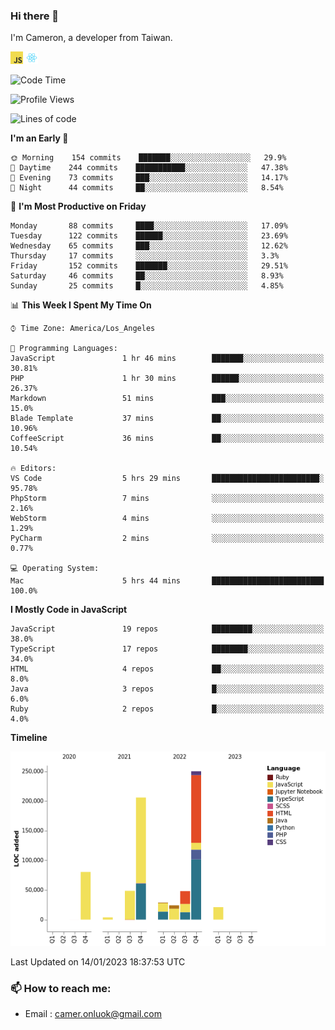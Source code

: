 ### Hi there 👋

I'm Cameron, a developer from Taiwan.


<code><img height="20" src="https://raw.githubusercontent.com/github/explore/80688e429a7d4ef2fca1e82350fe8e3517d3494d/topics/javascript/javascript.png"></code>
<code><img height="20" src="https://raw.githubusercontent.com/github/explore/80688e429a7d4ef2fca1e82350fe8e3517d3494d/topics/react/react.png"></code>



<!--START_SECTION:waka-->
![Code Time](http://img.shields.io/badge/Code%20Time-710%20hrs%2015%20mins-blue)

![Profile Views](http://img.shields.io/badge/Profile%20Views-0-blue)

![Lines of code](https://img.shields.io/badge/From%20Hello%20World%20I%27ve%20Written-710%20Thousand%20lines%20of%20code-blue)

**I'm an Early 🐤** 

```text
🌞 Morning    154 commits    ███████░░░░░░░░░░░░░░░░░░   29.9% 
🌆 Daytime    244 commits    ███████████░░░░░░░░░░░░░░   47.38% 
🌃 Evening    73 commits     ███░░░░░░░░░░░░░░░░░░░░░░   14.17% 
🌙 Night      44 commits     ██░░░░░░░░░░░░░░░░░░░░░░░   8.54%

```
📅 **I'm Most Productive on Friday** 

```text
Monday       88 commits     ████░░░░░░░░░░░░░░░░░░░░░   17.09% 
Tuesday      122 commits    ██████░░░░░░░░░░░░░░░░░░░   23.69% 
Wednesday    65 commits     ███░░░░░░░░░░░░░░░░░░░░░░   12.62% 
Thursday     17 commits     ░░░░░░░░░░░░░░░░░░░░░░░░░   3.3% 
Friday       152 commits    ███████░░░░░░░░░░░░░░░░░░   29.51% 
Saturday     46 commits     ██░░░░░░░░░░░░░░░░░░░░░░░   8.93% 
Sunday       25 commits     █░░░░░░░░░░░░░░░░░░░░░░░░   4.85%

```


📊 **This Week I Spent My Time On** 

```text
⌚︎ Time Zone: America/Los_Angeles

💬 Programming Languages: 
JavaScript               1 hr 46 mins        ███████░░░░░░░░░░░░░░░░░░   30.81% 
PHP                      1 hr 30 mins        ██████░░░░░░░░░░░░░░░░░░░   26.37% 
Markdown                 51 mins             ███░░░░░░░░░░░░░░░░░░░░░░   15.0% 
Blade Template           37 mins             ██░░░░░░░░░░░░░░░░░░░░░░░   10.96% 
CoffeeScript             36 mins             ██░░░░░░░░░░░░░░░░░░░░░░░   10.54%

🔥 Editors: 
VS Code                  5 hrs 29 mins       ████████████████████████░   95.78% 
PhpStorm                 7 mins              ░░░░░░░░░░░░░░░░░░░░░░░░░   2.16% 
WebStorm                 4 mins              ░░░░░░░░░░░░░░░░░░░░░░░░░   1.29% 
PyCharm                  2 mins              ░░░░░░░░░░░░░░░░░░░░░░░░░   0.77%

💻 Operating System: 
Mac                      5 hrs 44 mins       █████████████████████████   100.0%

```

**I Mostly Code in JavaScript** 

```text
JavaScript               19 repos            █████████░░░░░░░░░░░░░░░░   38.0% 
TypeScript               17 repos            ████████░░░░░░░░░░░░░░░░░   34.0% 
HTML                     4 repos             ██░░░░░░░░░░░░░░░░░░░░░░░   8.0% 
Java                     3 repos             █░░░░░░░░░░░░░░░░░░░░░░░░   6.0% 
Ruby                     2 repos             █░░░░░░░░░░░░░░░░░░░░░░░░   4.0%

```


**Timeline**

![Chart not found](https://raw.githubusercontent.com/camer0nluo/camer0nluo/main/charts/bar_graph.png) 


 Last Updated on 14/01/2023 18:37:53 UTC
<!--END_SECTION:waka-->

### 📫 How to reach me:
- Email : camer.onluok@gmail.com
